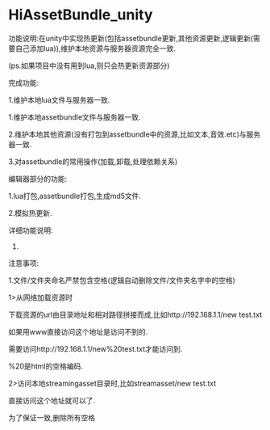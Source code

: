 # HiAssetBundle_unity
功能说明:在unity中实现热更新(包括assetbundle更新,其他资源更新,逻辑更新(需要自己添加lua)),维护本地资源与服务器资源完全一致.

(ps.如果项目中没有用到lua,则只会热更新资源部分)

完成功能:

1.维护本地lua文件与服务器一致.

1.维护本地assetbundle文件与服务器一致.

2.维护本地其他资源(没有打包到assetbundle中的资源,比如文本,音效.etc)与服务器一致.

3.对assetbundle的常用操作(加载,卸载,处理依赖关系)

编辑器部分的功能:

1.lua打包,assetbundle打包,生成md5文件.

2.模拟热更新.

详细功能说明:

1.




注意事项:

1.文件/文件夹命名严禁包含空格(逻辑自动删除文件/文件夹名字中的空格)

1>从网络加载资源时

下载资源的url由目录地址和相对路径拼接而成,比如http://192.168.1.1/new test.txt

如果用www直接访问这个地址是访问不到的.

需要访问http://192.168.1.1/new%20test.txt才能访问到.

%20是html的空格编码.

2>访问本地streamingasset目录时,比如streamasset/new test.txt

直接访问这个地址就可以了.

为了保证一致,删除所有空格
